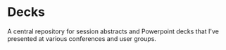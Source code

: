 # Decks
A central repository for session abstracts and Powerpoint decks that I've presented at various conferences and user groups.
